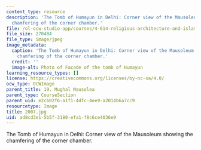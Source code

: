 ```yaml
---
content_type: resource
description: 'The Tomb of Humayun in Delhi: Corner view of the Mausoleum showing the
  chamfering of the corner chamber.'
file: /ol-ocw-studio-app/courses/4-614-religious-architecture-and-islamic-cultures-fall-2002/ad8cd3e15b5f3180efa1f8c6ce4036e9_2007.jpg
file_size: 270484
file_type: image/jpeg
image_metadata:
  caption: 'The Tomb of Humayun in Delhi: Corner view of the Mausoleum showing the
    chamfering of the corner chamber.'
  credit: ''
  image-alt: Photo of Facade of the tomb of Humayun
learning_resource_types: []
license: https://creativecommons.org/licenses/by-nc-sa/4.0/
ocw_type: OCWImage
parent_title: 19. Mughal Mausolea
parent_type: CourseSection
parent_uid: e2cb02f6-a1f1-4dfc-4ee9-a2014b6a7cc9
resourcetype: Image
title: 2007.jpg
uid: ad8cd3e1-5b5f-3180-efa1-f8c6ce4036e9
---
```

The Tomb of Humayun in Delhi: Corner view of the Mausoleum showing the chamfering of the corner chamber.